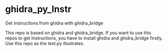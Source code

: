 # ghidra_py_Instr
Get instructions from ghidra with ghidra_bridge

This repo is based on ghidra and ghidra_bridge.
If you want to use this repos to get Instructions, you have to install ghidra and ghidra_bridge firstly.
Use this repo as the test.py illustrates.
